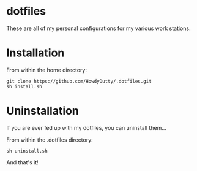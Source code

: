 dotfiles
========

These are all of my personal configurations for my various work stations.


Installation
========

From within the home directory: 

```shell
git clone https://github.com/HowdyDutty/.dotfiles.git
sh install.sh
```

Uninstallation
========

If you are ever fed up with my dotfiles, you can uninstall them...

From within the .dotfiles directory:

```shell
sh uninstall.sh
```

And that's it!
